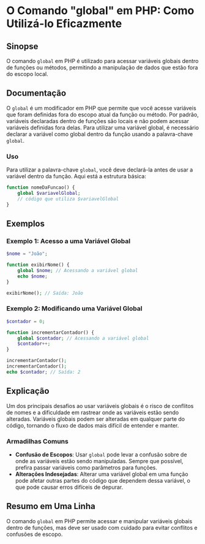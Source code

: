 <!--
Meta Description: # O Comando "global" em PHP: Como Utilizá-lo Eficazmente ## Sinopse O comando `global` em PHP é utilizado para acessar variáveis globais dentro de fun...
Meta Keywords: global, variáveis, variável, que, php
-->

# O Comando "global" em PHP: Como Utilizá-lo Eficazmente

## Sinopse
O comando `global` em PHP é utilizado para acessar variáveis globais dentro de funções ou métodos, permitindo a manipulação de dados que estão fora do escopo local.

## Documentação
O `global` é um modificador em PHP que permite que você acesse variáveis que foram definidas fora do escopo atual da função ou método. Por padrão, variáveis declaradas dentro de funções são locais e não podem acessar variáveis definidas fora delas. Para utilizar uma variável global, é necessário declarar a variável como global dentro da função usando a palavra-chave `global`.

### Uso
Para utilizar a palavra-chave `global`, você deve declará-la antes de usar a variável dentro da função. Aqui está a estrutura básica:

```php
function nomeDaFuncao() {
    global $variavelGlobal;
    // código que utiliza $variavelGlobal
}
```

## Exemplos
### Exemplo 1: Acesso a uma Variável Global
```php
$nome = "João";

function exibirNome() {
    global $nome; // Acessando a variável global
    echo $nome;
}

exibirNome(); // Saída: João
```

### Exemplo 2: Modificando uma Variável Global
```php
$contador = 0;

function incrementarContador() {
    global $contador; // Acessando a variável global
    $contador++;
}

incrementarContador();
incrementarContador();
echo $contador; // Saída: 2
```

## Explicação
Um dos principais desafios ao usar variáveis globais é o risco de conflitos de nomes e a dificuldade em rastrear onde as variáveis estão sendo alteradas. Variáveis globais podem ser alteradas em qualquer parte do código, tornando o fluxo de dados mais difícil de entender e manter.

### Armadilhas Comuns
- **Confusão de Escopos**: Usar `global` pode levar a confusão sobre de onde as variáveis estão sendo manipuladas. Sempre que possível, prefira passar variáveis como parâmetros para funções.
- **Alterações Indesejadas**: Alterar uma variável global em uma função pode afetar outras partes do código que dependem dessa variável, o que pode causar erros difíceis de depurar.

## Resumo em Uma Linha
O comando `global` em PHP permite acessar e manipular variáveis globais dentro de funções, mas deve ser usado com cuidado para evitar conflitos e confusões de escopo.